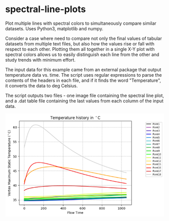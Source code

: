 # spectral-line-plots
Plot multiple lines with spectral colors to simultaneously compare similar datasets. Uses Python3,  matplotlib and numpy. 

Consider a case where need to compare not only the final values of tabular datasets from multiple text files, but also how the values rise or fall with respect to each other. Plotting them all together in a single X-Y plot with spectral colors allows us to easily distinguish each line from the other and study trends with minimum effort. 

The input data for this example came from an external package that output temperature data vs. time. The script uses regular expressions to parse the contents of the headers in each file, and if it finds the word "Temperature", it converts the data to deg Celsius. 

The script outputs two files - one image file containing the spectral line plot, and a .dat table file containing the last values from each column of the input data. 

![](convergencePlot.png)

